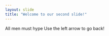 ```yaml
---
layout: slide
title: "Welcome to our second slide!"
---
```

All men must hype
Use the left arrow to go back!
